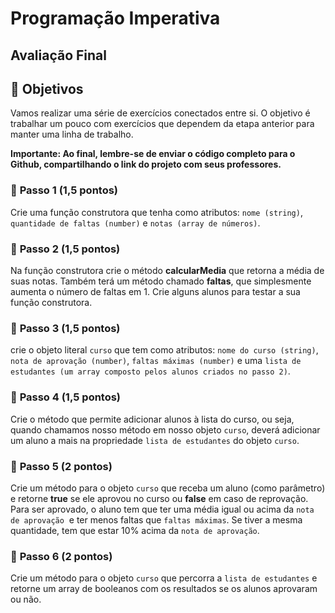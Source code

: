 # Programação Imperativa

## **Avaliação Final**

## 📌 **Objetivos**

Vamos realizar uma série de exercícios conectados entre si. O objetivo é trabalhar um pouco com exercícios que dependem da etapa anterior para manter uma linha de trabalho.

**Importante: Ao final, lembre-se de enviar o código completo para o Github, compartilhando o link do projeto com seus professores.**

### 📌 **Passo 1 (1,5 pontos)**

Crie uma função construtora que tenha como atributos: `nome (string)`, `quantidade de faltas (number)` e `notas (array de números)`.

### 📌 **Passo 2 (1,5 pontos)**

Na função construtora crie o método **calcularMedia** que retorna a média de suas notas. Também terá um método chamado **faltas**, que simplesmente aumenta o número de faltas em 1. Crie alguns alunos para testar a sua função construtora.

### 📌 **Passo 3 (1,5 pontos)**

crie o objeto literal `curso` que tem como atributos: `nome do curso (string)`, `nota de aprovação (number)`, `faltas máximas (number)` e uma `lista de estudantes (um array composto pelos alunos criados no passo 2)`.

### 📌 **Passo 4 (1,5 pontos)**

Crie o método que permite adicionar alunos à lista do curso, ou seja, quando chamamos nosso método em nosso objeto `curso`, deverá adicionar um aluno a mais na propriedade `lista de estudantes` do objeto `curso`.

### 📌 **Passo 5 (2 pontos)**

Crie um método para o objeto `curso` que receba um aluno (como parâmetro) e retorne **true** se ele aprovou no curso ou **false** em caso de reprovação. Para ser aprovado, o aluno tem que ter uma média igual ou acima da `nota de aprovação`  e ter menos faltas que `faltas máximas`. Se tiver a mesma quantidade, tem que estar 10% acima da `nota de aprovação`.

### 📌 **Passo 6 (2 pontos)**

Crie um método para o objeto `curso` que percorra a `lista de estudantes` e retorne um array de booleanos com os resultados se os alunos aprovaram ou não.
